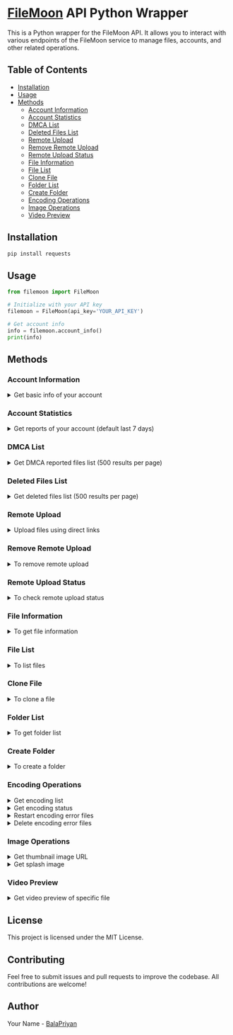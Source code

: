 # [FileMoon](https://filemoon.sx) API Python Wrapper

This is a Python wrapper for the FileMoon API. It allows you to interact with various endpoints of the FileMoon service to manage files, accounts, and other related operations.

## Table of Contents
- [Installation](#installation)
- [Usage](#usage)
- [Methods](#methods)
  - [Account Information](#account-information)
  - [Account Statistics](#account-statistics)
  - [DMCA List](#dmca-list)
  - [Deleted Files List](#deleted-files-list)
  - [Remote Upload](#remote-upload)
  - [Remove Remote Upload](#remove-remote-upload)
  - [Remote Upload Status](#remote-upload-status)
  - [File Information](#file-information)
  - [File List](#file-list)
  - [Clone File](#clone-file)
  - [Folder List](#folder-list)
  - [Create Folder](#create-folder)
  - [Encoding Operations](#encoding-operations)
  - [Image Operations](#image-operations)
  - [Video Preview](#video-preview)

## Installation

```bash
pip install requests
```

## Usage

```python
from filemoon import FileMoon

# Initialize with your API key
filemoon = FileMoon(api_key='YOUR_API_KEY')

# Get account info
info = filemoon.account_info()
print(info)
```

## Methods

### Account Information

<details>
  <summary>Get basic info of your account</summary>

```python
info = filemoon.account_info()
print(info)
```

</details>

### Account Statistics

<details>
  <summary>Get reports of your account (default last 7 days)</summary>

```python
stats = filemoon.account_stats(last='7')
print(stats)
```

</details>

### DMCA List

<details>
  <summary>Get DMCA reported files list (500 results per page)</summary>

```python
dmca = filemoon.dmca_list(last='7')
print(dmca)
```

</details>

### Deleted Files List

<details>
  <summary>Get deleted files list (500 results per page)</summary>

```python
deleted = filemoon.deleted_list(last='7')
print(deleted)
```

</details>

### Remote Upload

<details>
  <summary>Upload files using direct links</summary>

```python
upload = filemoon.remote_upload(direct_link='https://example.com/file.mp4')
print(upload)
```

Optional parameter `fld_id` can be used to specify the folder ID.

```python
upload = filemoon.remote_upload(direct_link='https://example.com/file.mp4', fld_id='FOLDER_ID')
print(upload)
```

</details>

### Remove Remote Upload

<details>
  <summary>To remove remote upload</summary>

```python
remove = filemoon.reremote_upload(file_code='FILE_CODE')
print(remove)
```

</details>

### Remote Upload Status

<details>
  <summary>To check remote upload status</summary>

```python
status = filemoon.remote_upload_status(file_code='FILE_CODE')
print(status)
```

</details>

### File Information

<details>
  <summary>To get file information</summary>

```python
file_info = filemoon.file_info(file_code='FILE_CODE')
print(file_info)
```

</details>

### File List

<details>
  <summary>To list files</summary>

```python
file_list = filemoon.file_list(name='example', per_page='10', page='1')
print(file_list)
```

Optional parameters:
- `fld_id`: Folder ID to list files from
- `name`: To fetch a file by name
- `created`: To fetch by created date
- `public`: To fetch by public media
- `per_page`: To fetch by per page
- `page`: To fetch by page

</details>

### Clone File

<details>
  <summary>To clone a file</summary>

```python
clone = filemoon.clone_file(file_code='FILE_CODE')
print(clone)
```

Optional parameter `fld_id` can be used to specify the folder ID.

```python
clone = filemoon.clone_file(file_code='FILE_CODE', fld_id='FOLDER_ID')
print(clone)
```

</details>

### Folder List

<details>
  <summary>To get folder list</summary>

```python
folders = filemoon.folder_list(fld_id='FOLDER_ID')
print(folders)
```

Optional parameter `fld_id` can be used to specify the folder ID.

</details>

### Create Folder

<details>
  <summary>To create a folder</summary>

```python
new_folder = filemoon.create_folder(name='New Folder')
print(new_folder)
```

Optional parameter `parent_id` can be used to specify the parent folder ID.

```python
new_folder = filemoon.create_folder(name='New Folder', parent_id='PARENT_ID')
print(new_folder)
```

</details>

### Encoding Operations

<details>
  <summary>Get encoding list</summary>

```python
encoding_list = filemoon.encode_list()
print(encoding_list)
```

</details>

<details>
  <summary>Get encoding status</summary>

```python
status = filemoon.encode_status(file_code='FILE_CODE')
print(status)
```

</details>

<details>
  <summary>Restart encoding error files</summary>

```python
restart = filemoon.restart_encode_error(file_code='FILE_CODE')
print(restart)
```

</details>

<details>
  <summary>Delete encoding error files</summary>

```python
delete = filemoon.delete_encode_error(file_code='FILE_CODE')
print(delete)
```

</details>

### Image Operations

<details>
  <summary>Get thumbnail image URL</summary>

```python
thumbnail = filemoon.thumb(file_code='FILE_CODE')
print(thumbnail)
```

</details>

<details>
  <summary>Get splash image</summary>

```python
splash = filemoon.splash(file_code='FILE_CODE')
print(splash)
```

</details>

### Video Preview

<details>
  <summary>Get video preview of specific file</summary>

```python
preview = filemoon.vid_preview(file_code='FILE_CODE')
print(preview)
```

</details>

## License

This project is licensed under the MIT License.

## Contributing

Feel free to submit issues and pull requests to improve the codebase. All contributions are welcome!

## Author

Your Name - [BalaPriyan](https://github.com/BalaPriyan)
